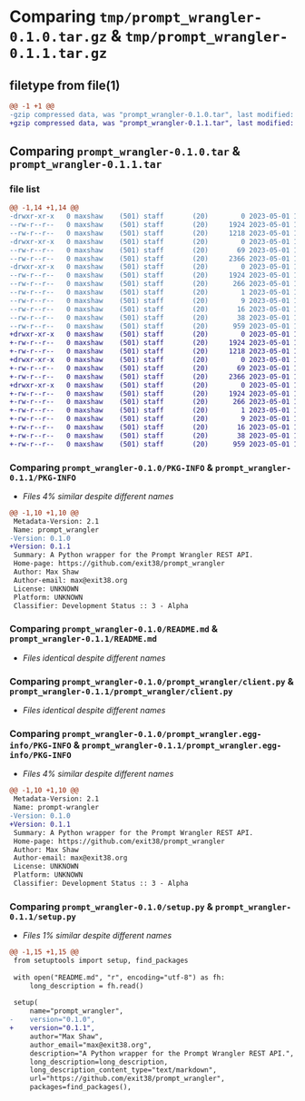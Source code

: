 # Comparing `tmp/prompt_wrangler-0.1.0.tar.gz` & `tmp/prompt_wrangler-0.1.1.tar.gz`

## filetype from file(1)

```diff
@@ -1 +1 @@
-gzip compressed data, was "prompt_wrangler-0.1.0.tar", last modified: Mon May  1 14:19:19 2023, max compression
+gzip compressed data, was "prompt_wrangler-0.1.1.tar", last modified: Mon May  1 14:25:51 2023, max compression
```

## Comparing `prompt_wrangler-0.1.0.tar` & `prompt_wrangler-0.1.1.tar`

### file list

```diff
@@ -1,14 +1,14 @@
-drwxr-xr-x   0 maxshaw    (501) staff       (20)        0 2023-05-01 14:19:19.480783 prompt_wrangler-0.1.0/
--rw-r--r--   0 maxshaw    (501) staff       (20)     1924 2023-05-01 14:19:19.480643 prompt_wrangler-0.1.0/PKG-INFO
--rw-r--r--   0 maxshaw    (501) staff       (20)     1218 2023-05-01 14:17:19.000000 prompt_wrangler-0.1.0/README.md
-drwxr-xr-x   0 maxshaw    (501) staff       (20)        0 2023-05-01 14:19:19.479812 prompt_wrangler-0.1.0/prompt_wrangler/
--rw-r--r--   0 maxshaw    (501) staff       (20)       69 2023-05-01 14:12:42.000000 prompt_wrangler-0.1.0/prompt_wrangler/__init__.py
--rw-r--r--   0 maxshaw    (501) staff       (20)     2366 2023-05-01 14:15:16.000000 prompt_wrangler-0.1.0/prompt_wrangler/client.py
-drwxr-xr-x   0 maxshaw    (501) staff       (20)        0 2023-05-01 14:19:19.480441 prompt_wrangler-0.1.0/prompt_wrangler.egg-info/
--rw-r--r--   0 maxshaw    (501) staff       (20)     1924 2023-05-01 14:19:19.000000 prompt_wrangler-0.1.0/prompt_wrangler.egg-info/PKG-INFO
--rw-r--r--   0 maxshaw    (501) staff       (20)      266 2023-05-01 14:19:19.000000 prompt_wrangler-0.1.0/prompt_wrangler.egg-info/SOURCES.txt
--rw-r--r--   0 maxshaw    (501) staff       (20)        1 2023-05-01 14:19:19.000000 prompt_wrangler-0.1.0/prompt_wrangler.egg-info/dependency_links.txt
--rw-r--r--   0 maxshaw    (501) staff       (20)        9 2023-05-01 14:19:19.000000 prompt_wrangler-0.1.0/prompt_wrangler.egg-info/requires.txt
--rw-r--r--   0 maxshaw    (501) staff       (20)       16 2023-05-01 14:19:19.000000 prompt_wrangler-0.1.0/prompt_wrangler.egg-info/top_level.txt
--rw-r--r--   0 maxshaw    (501) staff       (20)       38 2023-05-01 14:19:19.480841 prompt_wrangler-0.1.0/setup.cfg
--rw-r--r--   0 maxshaw    (501) staff       (20)      959 2023-05-01 14:18:57.000000 prompt_wrangler-0.1.0/setup.py
+drwxr-xr-x   0 maxshaw    (501) staff       (20)        0 2023-05-01 14:25:51.728212 prompt_wrangler-0.1.1/
+-rw-r--r--   0 maxshaw    (501) staff       (20)     1924 2023-05-01 14:25:51.728066 prompt_wrangler-0.1.1/PKG-INFO
+-rw-r--r--   0 maxshaw    (501) staff       (20)     1218 2023-05-01 14:17:19.000000 prompt_wrangler-0.1.1/README.md
+drwxr-xr-x   0 maxshaw    (501) staff       (20)        0 2023-05-01 14:25:51.727151 prompt_wrangler-0.1.1/prompt_wrangler/
+-rw-r--r--   0 maxshaw    (501) staff       (20)       69 2023-05-01 14:12:42.000000 prompt_wrangler-0.1.1/prompt_wrangler/__init__.py
+-rw-r--r--   0 maxshaw    (501) staff       (20)     2366 2023-05-01 14:15:16.000000 prompt_wrangler-0.1.1/prompt_wrangler/client.py
+drwxr-xr-x   0 maxshaw    (501) staff       (20)        0 2023-05-01 14:25:51.727876 prompt_wrangler-0.1.1/prompt_wrangler.egg-info/
+-rw-r--r--   0 maxshaw    (501) staff       (20)     1924 2023-05-01 14:25:51.000000 prompt_wrangler-0.1.1/prompt_wrangler.egg-info/PKG-INFO
+-rw-r--r--   0 maxshaw    (501) staff       (20)      266 2023-05-01 14:25:51.000000 prompt_wrangler-0.1.1/prompt_wrangler.egg-info/SOURCES.txt
+-rw-r--r--   0 maxshaw    (501) staff       (20)        1 2023-05-01 14:25:51.000000 prompt_wrangler-0.1.1/prompt_wrangler.egg-info/dependency_links.txt
+-rw-r--r--   0 maxshaw    (501) staff       (20)        9 2023-05-01 14:25:51.000000 prompt_wrangler-0.1.1/prompt_wrangler.egg-info/requires.txt
+-rw-r--r--   0 maxshaw    (501) staff       (20)       16 2023-05-01 14:25:51.000000 prompt_wrangler-0.1.1/prompt_wrangler.egg-info/top_level.txt
+-rw-r--r--   0 maxshaw    (501) staff       (20)       38 2023-05-01 14:25:51.728272 prompt_wrangler-0.1.1/setup.cfg
+-rw-r--r--   0 maxshaw    (501) staff       (20)      959 2023-05-01 14:25:51.000000 prompt_wrangler-0.1.1/setup.py
```

### Comparing `prompt_wrangler-0.1.0/PKG-INFO` & `prompt_wrangler-0.1.1/PKG-INFO`

 * *Files 4% similar despite different names*

```diff
@@ -1,10 +1,10 @@
 Metadata-Version: 2.1
 Name: prompt_wrangler
-Version: 0.1.0
+Version: 0.1.1
 Summary: A Python wrapper for the Prompt Wrangler REST API.
 Home-page: https://github.com/exit38/prompt_wrangler
 Author: Max Shaw
 Author-email: max@exit38.org
 License: UNKNOWN
 Platform: UNKNOWN
 Classifier: Development Status :: 3 - Alpha
```

### Comparing `prompt_wrangler-0.1.0/README.md` & `prompt_wrangler-0.1.1/README.md`

 * *Files identical despite different names*

### Comparing `prompt_wrangler-0.1.0/prompt_wrangler/client.py` & `prompt_wrangler-0.1.1/prompt_wrangler/client.py`

 * *Files identical despite different names*

### Comparing `prompt_wrangler-0.1.0/prompt_wrangler.egg-info/PKG-INFO` & `prompt_wrangler-0.1.1/prompt_wrangler.egg-info/PKG-INFO`

 * *Files 4% similar despite different names*

```diff
@@ -1,10 +1,10 @@
 Metadata-Version: 2.1
 Name: prompt-wrangler
-Version: 0.1.0
+Version: 0.1.1
 Summary: A Python wrapper for the Prompt Wrangler REST API.
 Home-page: https://github.com/exit38/prompt_wrangler
 Author: Max Shaw
 Author-email: max@exit38.org
 License: UNKNOWN
 Platform: UNKNOWN
 Classifier: Development Status :: 3 - Alpha
```

### Comparing `prompt_wrangler-0.1.0/setup.py` & `prompt_wrangler-0.1.1/setup.py`

 * *Files 1% similar despite different names*

```diff
@@ -1,15 +1,15 @@
 from setuptools import setup, find_packages
 
 with open("README.md", "r", encoding="utf-8") as fh:
     long_description = fh.read()
 
 setup(
     name="prompt_wrangler",
-    version="0.1.0",
+    version="0.1.1",
     author="Max Shaw",
     author_email="max@exit38.org",
     description="A Python wrapper for the Prompt Wrangler REST API.",
     long_description=long_description,
     long_description_content_type="text/markdown",
     url="https://github.com/exit38/prompt_wrangler",
     packages=find_packages(),
```

